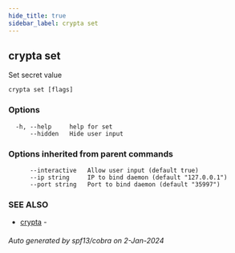 ```yaml
---
hide_title: true
sidebar_label: crypta set
---
```

## crypta set

Set secret value

```
crypta set [flags]
```

### Options

```
  -h, --help     help for set
      --hidden   Hide user input
```

### Options inherited from parent commands

```
      --interactive   Allow user input (default true)
      --ip string     IP to bind daemon (default "127.0.0.1")
      --port string   Port to bind daemon (default "35997")
```

### SEE ALSO

* [crypta](crypta.md)	 - 

###### Auto generated by spf13/cobra on 2-Jan-2024
